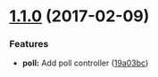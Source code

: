 <a name="1.1.0"></a>
# [1.1.0](https://github.com/mmhansen/voting-app/compare/1.0.0...v1.1.0) (2017-02-09)


### Features

* **poll:** Add poll controller ([19a03bc](https://github.com/mmhansen/voting-app/commit/19a03bc))



